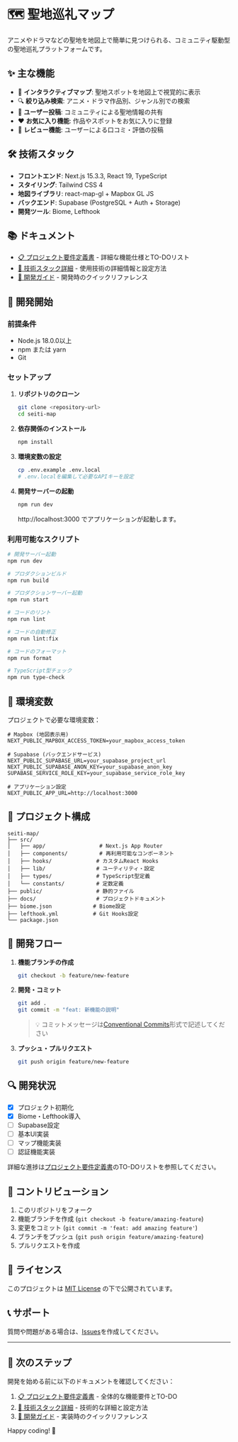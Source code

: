 # 🗺️ 聖地巡礼マップ

アニメやドラマなどの聖地を地図上で簡単に見つけられる、コミュニティ駆動型の聖地巡礼プラットフォームです。

## ✨ 主な機能

- 📍 **インタラクティブマップ**: 聖地スポットを地図上で視覚的に表示
- 🔍 **絞り込み検索**: アニメ・ドラマ作品別、ジャンル別での検索
- 📝 **ユーザー投稿**: コミュニティによる聖地情報の共有
- ❤️ **お気に入り機能**: 作品やスポットをお気に入りに登録
- 💬 **レビュー機能**: ユーザーによる口コミ・評価の投稿

## 🛠️ 技術スタック

- **フロントエンド**: Next.js 15.3.3, React 19, TypeScript
- **スタイリング**: Tailwind CSS 4
- **地図ライブラリ**: react-map-gl + Mapbox GL JS
- **バックエンド**: Supabase (PostgreSQL + Auth + Storage)
- **開発ツール**: Biome, Lefthook

## 📚 ドキュメント

- [📋 プロジェクト要件定義書](./PROJECT_REQUIREMENTS.md) - 詳細な機能仕様とTO-DOリスト
- [🔧 技術スタック詳細](./TECH_STACK.md) - 使用技術の詳細情報と設定方法
- [🚀 開発ガイド](./DEVELOPMENT_GUIDE.md) - 開発時のクイックリファレンス

## 🚀 開発開始

### 前提条件

- Node.js 18.0.0以上
- npm または yarn
- Git

### セットアップ

1. **リポジトリのクローン**
   ```bash
   git clone <repository-url>
   cd seiti-map
   ```

2. **依存関係のインストール**
   ```bash
   npm install
   ```

3. **環境変数の設定**
   ```bash
   cp .env.example .env.local
   # .env.localを編集して必要なAPIキーを設定
   ```

4. **開発サーバーの起動**
   ```bash
   npm run dev
   ```

   http://localhost:3000 でアプリケーションが起動します。

### 利用可能なスクリプト

```bash
# 開発サーバー起動
npm run dev

# プロダクションビルド
npm run build

# プロダクションサーバー起動
npm run start

# コードのリント
npm run lint

# コードの自動修正
npm run lint:fix

# コードのフォーマット
npm run format

# TypeScript型チェック
npm run type-check
```

## 🔧 環境変数

プロジェクトで必要な環境変数：

```env
# Mapbox (地図表示用)
NEXT_PUBLIC_MAPBOX_ACCESS_TOKEN=your_mapbox_access_token

# Supabase (バックエンドサービス)
NEXT_PUBLIC_SUPABASE_URL=your_supabase_project_url
NEXT_PUBLIC_SUPABASE_ANON_KEY=your_supabase_anon_key
SUPABASE_SERVICE_ROLE_KEY=your_supabase_service_role_key

# アプリケーション設定
NEXT_PUBLIC_APP_URL=http://localhost:3000
```

## 📁 プロジェクト構成

```
seiti-map/
├── src/
│   ├── app/                 # Next.js App Router
│   ├── components/          # 再利用可能なコンポーネント
│   ├── hooks/              # カスタムReact Hooks
│   ├── lib/                # ユーティリティ・設定
│   ├── types/              # TypeScript型定義
│   └── constants/          # 定数定義
├── public/                 # 静的ファイル
├── docs/                   # プロジェクトドキュメント
├── biome.json             # Biome設定
├── lefthook.yml           # Git Hooks設定
└── package.json
```

## 🎯 開発フロー

1. **機能ブランチの作成**
   ```bash
   git checkout -b feature/new-feature
   ```

2. **開発・コミット**
   ```bash
   git add .
   git commit -m "feat: 新機能の説明"
   ```
   
   > 💡 コミットメッセージは[Conventional Commits](https://www.conventionalcommits.org/)形式で記述してください

3. **プッシュ・プルリクエスト**
   ```bash
   git push origin feature/new-feature
   ```

## 🔍 開発状況

- [x] プロジェクト初期化
- [x] Biome・Lefthook導入
- [ ] Supabase設定
- [ ] 基本UI実装
- [ ] マップ機能実装
- [ ] 認証機能実装

詳細な進捗は[プロジェクト要件定義書](./PROJECT_REQUIREMENTS.md)のTO-DOリストを参照してください。

## 🤝 コントリビューション

1. このリポジトリをフォーク
2. 機能ブランチを作成 (`git checkout -b feature/amazing-feature`)
3. 変更をコミット (`git commit -m 'feat: add amazing feature'`)
4. ブランチをプッシュ (`git push origin feature/amazing-feature`)
5. プルリクエストを作成

## 📝 ライセンス

このプロジェクトは [MIT License](LICENSE) の下で公開されています。

## 📞 サポート

質問や問題がある場合は、[Issues](../../issues)を作成してください。

---

## 🚀 次のステップ

開発を始める前に以下のドキュメントを確認してください：

1. [📋 プロジェクト要件定義書](./PROJECT_REQUIREMENTS.md) - 全体的な機能要件とTO-DO
2. [🔧 技術スタック詳細](./TECH_STACK.md) - 技術的な詳細と設定方法
3. [🚀 開発ガイド](./DEVELOPMENT_GUIDE.md) - 実装時のクイックリファレンス

Happy coding! 🎉
